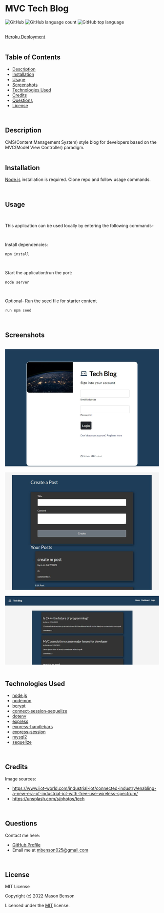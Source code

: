 # MVC Tech Blog

![GitHub](https://img.shields.io/github/license/mbenson025/mvc-tech-blog)
![GitHub language count](https://img.shields.io/github/languages/count/mbenson025/mvc-tech-blog)
![GitHub top language](https://img.shields.io/github/languages/top/mbenson025/mvc-tech-blog)

<br>
<a href="https://mvc-tech-blog-mb.herokuapp.com/">Heroku Deployment</a>
<br><br>

## Table of Contents

- [Description](#description)
- [Installation](#installation)
- [Usage](#usage)
- [Screenshots](#screenshots)
- [Technologies Used](#technologies-used)
- [Credits](#credits)
- [Questions](#questions)
- [License](#license)

<br>

## Description

CMS(Content Management System) style blog for developers based on the MVC(Model View Controller) paradigm.
<br>
<br>

## Installation

[Node.js](https://nodejs.org/en/) installation is required. Clone repo and follow usage commands.

<br>

## Usage

<br>

This application can be used locally by entering the following commands-

<br>

Install dependencies:

```
npm install
```

<br>

Start the application/run the port:

```
node server
```

<br>

Optional- Run the seed file for starter content

```
run npm seed
```

<br>

## Screenshots

<br>
<img src="/public/assets/logintechblog.jpg" alt="login page" title="Login Page">
<br>
<br>
<img src="/public/assets/createaposttechblog.jpg" alt="post page" title="Create a Post">
<br>
<br>
<img src="/public/assets/hometechblog.jpg" alt="home page" title="Blog Home Page">
<br>
<br>

## Technologies Used

- [node.js](https://nodejs.org/en/)
- [nodemon](https://www.npmjs.com/package/nodemon)
- [bcrypt](https://www.npmjs.com/package/bcrypt)
- [connect-session-sequelize](https://www.npmjs.com/package/connect-session-sequelize)
- [dotenv](https://www.npmjs.com/package/dotenv)
- [express](https://expressjs.com/)
- [express-handlebars](https://www.npmjs.com/package/express-handlebars)
- [express-session](https://www.npmjs.com/package/express-session)
- [mysql2](https://www.npmjs.com/package/mysql2)
- [sequelize](https://sequelize.org/)

<br>

## Credits

Image sources:

- https://www.iiot-world.com/industrial-iot/connected-industry/enabling-a-new-era-of-industrial-iot-with-free-use-wireless-spectrum/
- https://unsplash.com/s/photos/tech

<br>

## Questions

Contact me here:

- [GitHub Profile](https://github.com/mbenson025)
- Email me at mbenson025@gmail.com

<br>

## License

MIT License

Copyright (c) 2022 Mason Benson

Licensed under the [MIT](LICENSE) license.
